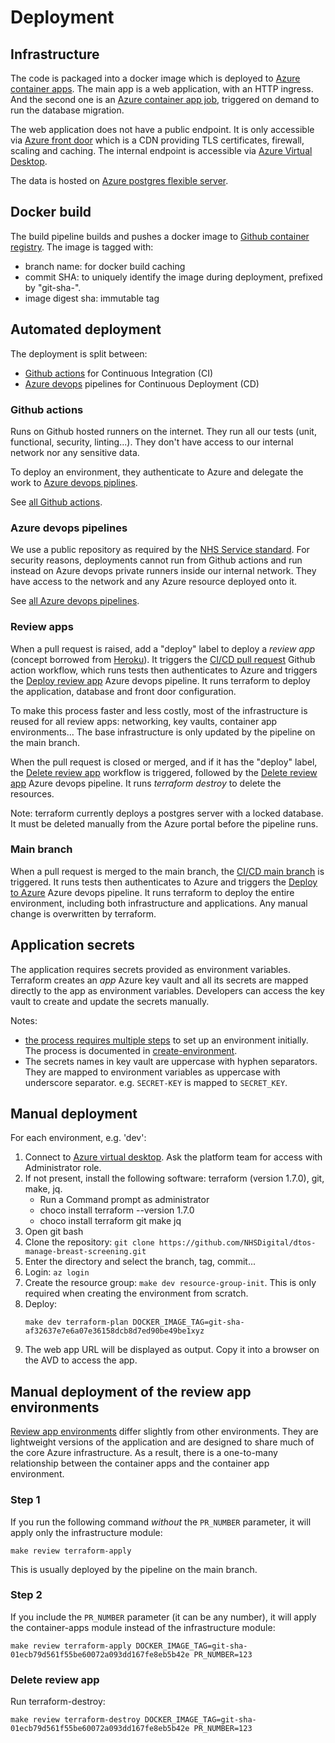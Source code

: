 # Deployment

## Infrastructure
The code is packaged into a docker image which is deployed to [Azure container apps](https://learn.microsoft.com/en-us/azure/container-apps/). The main app is a web application, with an HTTP ingress. And the second one is an [Azure container app job](https://learn.microsoft.com/en-us/azure/container-apps/jobs?tabs=azure-cli), triggered on demand to run the database migration.

The web application does not have a public endpoint. It is only accessible via [Azure front door](https://learn.microsoft.com/en-us/azure/frontdoor/) which is a CDN providing TLS certificates, firewall, scaling and caching. The internal endpoint is accessible via [Azure Virtual Desktop](https://learn.microsoft.com/en-us/azure/virtual-desktop/).

The data is hosted on [Azure postgres flexible server](https://learn.microsoft.com/en-us/azure/postgresql/flexible-server/overview).

## Docker build
The build pipeline builds and pushes a docker image to [Github container registry](https://docs.github.com/en/packages/working-with-a-github-packages-registry/working-with-the-container-registry). The image is tagged with:
- branch name: for docker build caching
- commit SHA: to uniquely identify the image during deployment, prefixed by "git-sha-".
- image digest sha: immutable tag

## Automated deployment
The deployment is split between:
- [Github actions](https://github.com/features/actions) for Continuous Integration (CI)
- [Azure devops](https://azure.microsoft.com/en-us/products/devops) pipelines for Continuous Deployment (CD)

### Github actions
Runs on Github hosted runners on the internet. They run all our tests (unit, functional, security, linting...). They don't have access to our internal network nor any sensitive data.

To deploy an environment, they authenticate to Azure and delegate the work to [Azure devops piplines](#azure-devops-pipelines).

See [all Github actions](https://github.com/NHSDigital/dtos-manage-breast-screening/actions).

### Azure devops pipelines
We use a public repository as required by the [NHS Service standard](https://service-manual.nhs.uk/standards-and-technology/service-standard-points/12-make-new-source-code-open). For security reasons, deployments cannot run from Github actions and run instead on Azure devops private runners inside our internal network. They have access to the network and any Azure resource deployed onto it.

See [all Azure devops pipelines](https://dev.azure.com/nhse-dtos/dtos-manage-breast-screening/_build).

### Review apps
When a pull request is raised, add a "deploy" label to deploy a *review app* (concept borrowed from [Heroku](https://devcenter.heroku.com/articles/github-integration-review-apps)). It triggers the [CI/CD pull request](https://github.com/NHSDigital/dtos-manage-breast-screening/actions/workflows/cicd-1-pull-request.yaml) Github action workflow, which runs tests then authenticates to Azure and triggers the [Deploy review app](https://dev.azure.com/nhse-dtos/dtos-manage-breast-screening/_build?definitionId=102) Azure devops pipeline. It runs terraform to deploy the application, database and front door configuration.

To make this process faster and less costly, most of the infrastructure is reused for all review apps: networking, key vaults, container app environments... The base infrastructure is only updated by the pipeline on the main branch.

When the pull request is closed or merged, and if it has the "deploy" label, the [Delete review app](https://github.com/NHSDigital/dtos-manage-breast-screening/actions/workflows/cicd-1-pull-request-closed.yaml) workflow is triggered, followed by the [Delete review app](https://dev.azure.com/nhse-dtos/dtos-manage-breast-screening/_build?definitionId=103) Azure devops pipeline. It runs *terraform destroy* to delete the resources.

Note: terraform currently deploys a postgres server with a locked database. It must be deleted manually from the Azure portal before the pipeline runs.

### Main branch
When a pull request is merged to the main branch, the [CI/CD main branch](https://github.com/NHSDigital/dtos-manage-breast-screening/actions/workflows/cicd-2-main-branch.yaml) is triggered. It runs tests then authenticates to Azure and triggers the [Deploy to Azure](https://dev.azure.com/nhse-dtos/dtos-manage-breast-screening/_build?definitionId=93) Azure devops pipeline. It runs terraform to deploy the entire environment, including both infrastructure and applications. Any manual change is overwritten by terraform.

## Application secrets
The application requires secrets provided as environment variables. Terraform creates an *app* Azure key vault and all its secrets are mapped directly to the app as environment variables. Developers can access the key vault to create and update the secrets manually.

Notes:
- [the process requires multiple steps](https://github.com/NHSDigital/dtos-devops-templates/tree/main/infrastructure/modules/container-app#key-vault-secrets) to set up an environment initially. The process is documented in [create-environment](create-environment.md).
- The secrets names in key vault are uppercase with hyphen separators. They are mapped to environment variables as uppercase with underscore separator. e.g. `SECRET-KEY` is mapped to `SECRET_KEY`.

## Manual deployment
For each environment, e.g. 'dev':

1. Connect to [Azure virtual desktop](https://azure.microsoft.com/en-us/products/virtual-desktop). Ask the platform team for access with Administrator role.
1. If not present, install the following software: terraform (version 1.7.0), git, make, jq.
   - Run a Command prompt as administrator
   - choco install terraform --version 1.7.0
   - choco install terraform git make jq
1. Open git bash
1. Clone the repository: `git clone https://github.com/NHSDigital/dtos-manage-breast-screening.git`
1. Enter the directory and select the branch, tag, commit...
1. Login: `az login`
1. Create the resource group: `make dev resource-group-init`. This is only required when creating the environment from scratch.
1. Deploy:
   ```shell
   make dev terraform-plan DOCKER_IMAGE_TAG=git-sha-af32637e7e6a07e36158dcb8d7ed90be49be1xyz
   ```
1. The web app URL will be displayed as output. Copy it into a browser on the AVD to access the app.

## Manual deployment of the review app environments

[Review app environments](#review-apps) differ slightly from other environments. They are lightweight versions of the application and are designed to share much of the core Azure infrastructure. As a result, there is a one-to-many relationship between the container apps and the container app environment.

### Step 1
If you run the following command *without* the `PR_NUMBER` parameter, it will apply only the infrastructure module:

```shell
make review terraform-apply
```

This is usually deployed by the pipeline on the main branch.

### Step 2

If you include the `PR_NUMBER` parameter (it can be any number), it will apply the container-apps module instead of the infrastructure module:

```shell
make review terraform-apply DOCKER_IMAGE_TAG=git-sha-01ecb79d561f55be60072a093dd167fe8eb5b42e PR_NUMBER=123
```

### Delete review app
Run terraform-destroy:
```shell
make review terraform-destroy DOCKER_IMAGE_TAG=git-sha-01ecb79d561f55be60072a093dd167fe8eb5b42e PR_NUMBER=123
```
